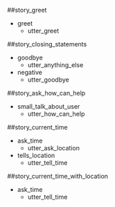 ##story_greet
* greet
  - utter_greet


##story_closing_statements
* goodbye
  - utter_anything_else
* negative
  - utter_goodbye


##story_ask_how_can_help
* small_talk_about_user
  - utter_how_can_help


##story_current_time
* ask_time
  - utter_ask_location
* tells_location
  - utter_tell_time


##story_current_time_with_location
* ask_time
  - utter_tell_time


